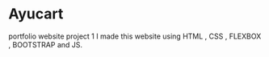 # Ayucart
 portfolio website project 1
 I made this website using HTML , CSS , FLEXBOX , BOOTSTRAP and JS.
